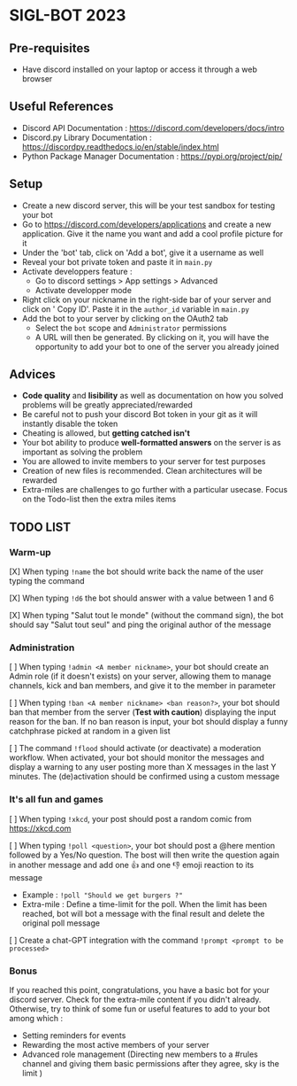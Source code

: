 # SIGL-BOT 2023

## Pre-requisites

- Have discord installed on your laptop or access it through a web browser

## Useful References

- Discord API Documentation : https://discord.com/developers/docs/intro
- Discord.py Library Documentation : https://discordpy.readthedocs.io/en/stable/index.html
- Python Package Manager Documentation : https://pypi.org/project/pip/

## Setup

- Create a new discord server, this will be your test sandbox for testing your bot
- Go to https://discord.com/developers/applications and create a new application. Give it the name you want and add a cool profile picture for it
- Under the 'bot' tab, click on 'Add a bot', give it a username as well
- Reveal your bot private token and paste it in `main.py`
- Activate developpers feature :
  - Go to discord settings > App settings > Advanced
  - Activate developper mode
- Right click on your nickname in the right-side bar of your server and click on ' Copy ID'. Paste it in the `author_id` variable ìn `main.py`
- Add the bot to your server by clicking on the OAuth2 tab
  - Select the `bot` scope and `Administrator` permissions
  - A URL will then be generated. By clicking on it, you will have the opportunity to add your bot to one of the server you already joined

## Advices

- **Code quality** and **lisibility** as well as documentation on how you solved problems will be greatly appreciated/rewarded
- Be careful not to push your discord Bot token in your git as it will instantly disable the token
- Cheating is allowed, but **getting catched isn't**
- Your bot ability to produce **well-formatted answers** on the server is as important as solving the problem
- You are allowed to invite members to your server for test purposes
- Creation of new files is recommended. Clean architectures will be rewarded
- Extra-miles are challenges to go further with a particular usecase. Focus on the Todo-list then the extra miles items

## TODO LIST

### Warm-up

[X] When typing `!name` the bot should write back the name of the user typing the command

[X] When typing `!d6` the bot should answer with a value between 1 and 6

[X] When typing "Salut tout le monde" (without the command sign), the bot should say "Salut tout seul" and ping the original author of the message

### Administration

[ ] When typing `!admin <A member nickname>`, your bot should create an Admin role (if it doesn't exists) on your server, allowing them to manage channels, kick and ban members, and give it to the member in parameter

[ ] When typing `!ban <A member nickname> <ban reason?>`, your bot should ban that member from the server (**Test with caution**) displaying the input reason for the ban. If no ban reason is input, your bot should display a funny catchphrase picked at random in a given list

[ ] The command `!flood` should activate (or deactivate) a moderation workflow. When activated, your bot should monitor the messages and display a warning to any user posting more than X messages in the last Y minutes. The (de)activation should be confirmed using a custom message

### It's all fun and games

[ ] When typing `!xkcd`, your post should post a random comic from https://xkcd.com

[ ] When typing `!poll <question>`, your bot should post a @here mention followed by a Yes/No question. The bost will then write the question again in another message and add one :thumbsup: and one :thumbsdown: emoji reaction to its message

- Example : `!poll "Should we get burgers ?"`
- Extra-mile : Define a time-limit for the poll. When the limit has been reached, bot will bot a message with the final result and delete the original poll message

[ ] Create a chat-GPT integration with the command `!prompt <prompt to be processed>`

### Bonus

If you reached this point, congratulations, you have a basic bot for your discord server. Check for the extra-mile content if you didn't already. Otherwise, try to think of some fun or useful features to add to your bot among which :

- Setting reminders for events
- Rewarding the most active members of your server
- Advanced role management (Directing new members to a #rules channel and giving them basic permissions after they agree, sky is the limit )
